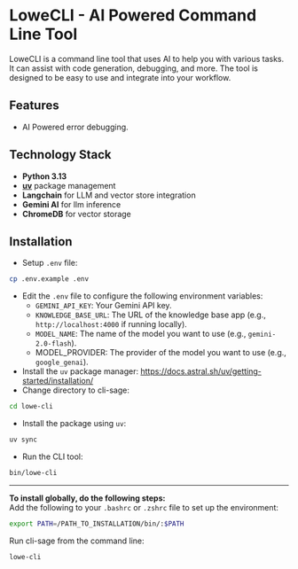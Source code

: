 # LoweCLI - AI Powered Command Line Tool

LoweCLI is a command line tool that uses AI to help you with various tasks. It can assist with code generation, debugging, and more. The tool is designed to be easy to use and integrate into your workflow.

## Features
- AI Powered error debugging.

## Technology Stack
- **Python 3.13**
- **[uv](https://docs.astral.sh/uv/)** package management
- **Langchain** for LLM and vector store integration
- **Gemini AI** for llm inference
- **ChromeDB** for vector storage

## Installation
- Setup `.env` file:
```sh
cp .env.example .env
```
- Edit the `.env` file to configure the following environment variables:
  - `GEMINI_API_KEY`: Your Gemini API key.
  - `KNOWLEDGE_BASE_URL`: The URL of the knowledge base app (e.g., `http://localhost:4000` if running locally).
  - `MODEL_NAME`: The name of the model you want to use (e.g., `gemini-2.0-flash`).
  - MODEL_PROVIDER: The provider of the model you want to use (e.g., `google_genai`).
- Install the `uv` package manager: https://docs.astral.sh/uv/getting-started/installation/
- Change directory to cli-sage:
```sh
cd lowe-cli
```
- Install the package using `uv`:
```sh
uv sync
```
- Run the CLI tool:
```sh
bin/lowe-cli
```
---
**To install globally, do the following steps:**\
Add the following to your `.bashrc` or `.zshrc` file to set up the environment:
```sh
export PATH=/PATH_TO_INSTALLATION/bin/:$PATH
```
Run cli-sage from the command line:
```sh
lowe-cli
```